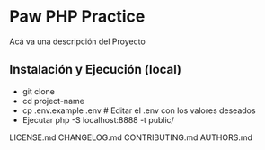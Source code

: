 # Paw PHP Practice

Acá va una descripción del Proyecto

## Instalación y Ejecución (local)

- git clone <url-repo>
- cd project-name
- cp .env.example .env # Editar el .env con los valores deseados
- Ejecutar php -S localhost:8888 -t public/

LICENSE.md
CHANGELOG.md
CONTRIBUTING.md
AUTHORS.md
